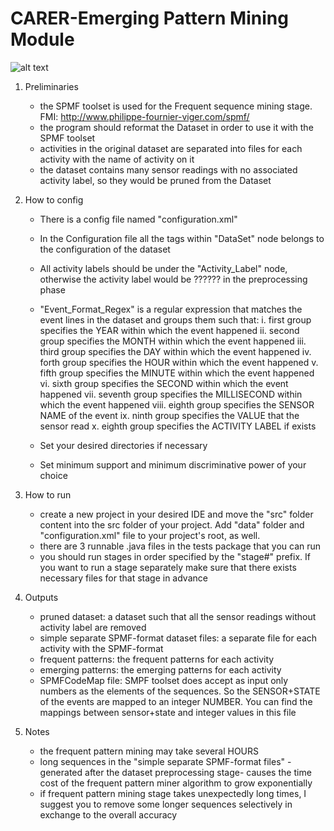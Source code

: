 # CARER-Emerging Pattern Mining Module
![alt text](https://github.com/MammadDavari/CARER-Emerging-Pattern-Mining-Module/blob/master/EmergingPatternsMiningModule.png)


1. Preliminaries
	* the SPMF toolset is used for the Frequent sequence mining stage. FMI: http://www.philippe-fournier-viger.com/spmf/
	* the program should reformat the Dataset in order to use it with the SPMF toolset
	* activities in the original dataset are separated into files for each activity with the name of activity on it
	* the dataset contains many sensor readings with no associated activity label, so they would be pruned 
		from the Dataset
	
2. How to config
	* There is a config file named "configuration.xml"
	* In the Configuration file all the tags within "DataSet" node belongs to the configuration of the dataset
	* All activity labels should be under the "Activity_Label" node, otherwise the activity label would 
		be ?????? in the preprocessing phase
	* "Event_Format_Regex" is a regular expression that matches the event lines in the dataset and groups 
		them such that:
		   i. first group specifies the YEAR within which the event happened
		  ii. second group specifies the MONTH within which the event happened
		 iii. third group specifies the DAY within which the event happened
		  iv. forth group specifies the HOUR within which the event happened
		   v. fifth group specifies the MINUTE within which the event happened
		  vi. sixth group specifies the SECOND within which the event happened
		 vii. seventh group specifies the MILLISECOND within which the event happened
		viii. eighth group specifies the SENSOR NAME of the event
		  ix. ninth group specifies the VALUE that the sensor read
		   x. eighth group specifies the ACTIVITY LABEL if exists
		   
	* Set your desired directories if necessary
	* Set minimum support and minimum discriminative power of your choice
	
3. How to run
	* create a new project in your desired IDE and move the "src" folder content into the src folder of 
		your project. Add "data" folder and "configuration.xml" file to your project's root, as well.
	* there are 3 runnable .java files in the tests package that you can run
	* you should run stages in order specified by the "stage#" prefix. If you want to run a stage separately 
		make sure that there exists necessary files for that stage in advance
	
		  
4. Outputs
	* pruned dataset: a dataset such that all the sensor readings without activity label are removed
	* simple separate SPMF-format dataset files: a separate file for each activity with the SPMF-format
	* frequent patterns: the frequent patterns for each activity
	* emerging patterns: the emerging patterns for each activity
	* SPMFCodeMap file: SMPF toolset does accept as input only numbers as the elements of the sequences. 
		So the SENSOR+STATE of the events are mapped to an integer NUMBER. You can find the mappings between 
		sensor+state and integer values in this file
	
5. Notes
	* the frequent pattern mining may take several HOURS
	* long sequences in the "simple separate SPMF-format files" -generated after the dataset preprocessing 
		stage- causes the time cost of the frequent pattern miner algorithm to grow exponentially
	* if frequent pattern mining stage takes unexpectedly long times, I suggest you to remove some longer sequences 
		selectively in exchange to the overall accuracy
